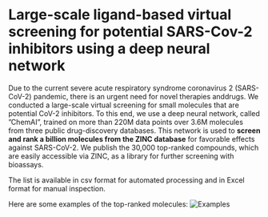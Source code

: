 # Large-scale ligand-based virtual screening for potential SARS-Cov-2 inhibitors using a deep neural network

Due to the current severe acute respiratory syndrome coronavirus 2 (SARS-CoV-2) pandemic, there is an urgent need for novel therapies anddrugs. We conducted a large-scale virtual screening for small molecules that are potential CoV-2 inhibitors. To this end, we use a deep neural network, called ”ChemAI”, trained on more than 220M data points over 3.6M molecules from three public drug-discovery databases. This network is used to **screen and rank a billion molecules from the ZINC database** for favorable effects against SARS-CoV-2. We publish the 30,000 top-ranked compounds, which are easily accessible via ZINC, as a library for further screening with bioassays.

The list is available in csv format for automated processing and in Excel format for manual inspection.

Here are some examples of the top-ranked molecules:
![Examples](https://github.com/ml-jku/sars-cov-inhibitors-chemai/blob/master/examples.png?raw=true)
